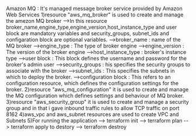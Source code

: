 Amazon MQ : It's managed message broker service provided by Amazon Web Services
1)resource "aws_mq_broker" is used to create and manage the amezon MQ broker
-->In this resource broker_name,engine_type,engine_version,host_instance_type and user block are mandatory variables 
and security_groups, subnet_ids and configaration block are optional variables.
-->broker_name : name of the MQ broker 
-->engine_type : The type of broker engine
-->engine_version : The version of the broker engine
-->host_instance_type : broker's instance type
-->user block : This block defines the username and password for the broker's admin user
-->security_groups : his specifies the security groups to associate with the broker
-->subnet_ids : This specifies the subnets in which to deploy the broker.
-->configuration block : This refers to an configuration resource, which defines the configuration settings for the 
broker.
2)resource "aws_mq_configuration" it is used to create and manage the MQ configuration which defines settings and behaviour 
of MQ broker.
3)resource "aws_security_group" it is used to create and manage a security group and in that i gave inbound traffic rules
to allow TCP traffic on port 8162
4)aws_vpc and aws_subnet resources are used to create VPC and Subnets
5)For running the application
--> terraform init
--> terraform plan
--> terraform apply
to destory --> terraform destroy
